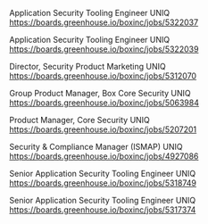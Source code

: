 Application Security Tooling Engineer UNIQ https://boards.greenhouse.io/boxinc/jobs/5322037

Application Security Tooling Engineer UNIQ https://boards.greenhouse.io/boxinc/jobs/5322039

Director, Security Product Marketing UNIQ https://boards.greenhouse.io/boxinc/jobs/5312070

Group Product Manager, Box Core Security UNIQ https://boards.greenhouse.io/boxinc/jobs/5063984

Product Manager, Core Security UNIQ https://boards.greenhouse.io/boxinc/jobs/5207201

Security & Compliance Manager (ISMAP) UNIQ https://boards.greenhouse.io/boxinc/jobs/4927086

Senior Application Security Tooling Engineer UNIQ https://boards.greenhouse.io/boxinc/jobs/5318749

Senior Application Security Tooling Engineer UNIQ https://boards.greenhouse.io/boxinc/jobs/5317374


